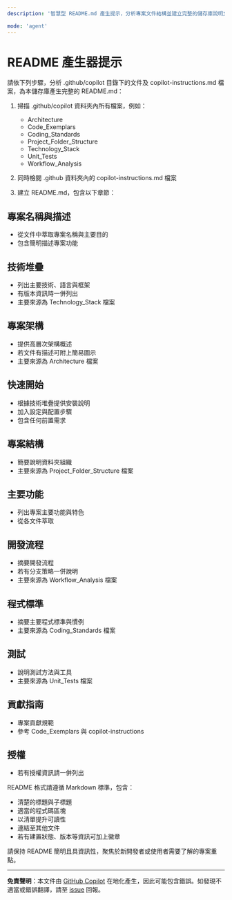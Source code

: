 ```yaml
---
description: '智慧型 README.md 產生提示，分析專案文件結構並建立完整的儲存庫說明文件。會掃描 .github/copilot 目錄下的檔案及 copilot-instructions.md，萃取專案資訊、技術堆疊、架構、開發流程、程式標準與測試方法，並產生結構良好、格式正確、具交叉參照且以開發者為主的 Markdown 文件。'

mode: 'agent'
---
```


# README 產生器提示

請依下列步驟，分析 .github/copilot 目錄下的文件及 copilot-instructions.md 檔案，為本儲存庫產生完整的 README.md：

1. 掃描 .github/copilot 資料夾內所有檔案，例如：
   - Architecture
   - Code_Exemplars
   - Coding_Standards
   - Project_Folder_Structure
   - Technology_Stack
   - Unit_Tests
   - Workflow_Analysis

2. 同時檢閱 .github 資料夾內的 copilot-instructions.md 檔案

3. 建立 README.md，包含以下章節：

## 專案名稱與描述
- 從文件中萃取專案名稱與主要目的
- 包含簡明描述專案功能

## 技術堆疊
- 列出主要技術、語言與框架
- 有版本資訊時一併列出
- 主要來源為 Technology_Stack 檔案

## 專案架構
- 提供高層次架構概述
- 若文件有描述可附上簡易圖示
- 主要來源為 Architecture 檔案

## 快速開始
- 根據技術堆疊提供安裝說明
- 加入設定與配置步驟
- 包含任何前置需求

## 專案結構
- 簡要說明資料夾組織
- 主要來源為 Project_Folder_Structure 檔案

## 主要功能
- 列出專案主要功能與特色
- 從各文件萃取

## 開發流程
- 摘要開發流程
- 若有分支策略一併說明
- 主要來源為 Workflow_Analysis 檔案

## 程式標準
- 摘要主要程式標準與慣例
- 主要來源為 Coding_Standards 檔案

## 測試
- 說明測試方法與工具
- 主要來源為 Unit_Tests 檔案

## 貢獻指南
- 專案貢獻規範
- 參考 Code_Exemplars 與 copilot-instructions

## 授權
- 若有授權資訊請一併列出

README 格式請遵循 Markdown 標準，包含：
- 清楚的標題與子標題
- 適當的程式碼區塊
- 以清單提升可讀性
- 連結至其他文件
- 若有建置狀態、版本等資訊可加上徽章

請保持 README 簡明且具資訊性，聚焦於新開發者或使用者需要了解的專案重點。

---

**免責聲明**：本文件由 [GitHub Copilot](https://docs.github.com/copilot/about-github-copilot/what-is-github-copilot) 在地化產生，因此可能包含錯誤。如發現不適當或錯誤翻譯，請至 [issue](../../issues) 回報。
